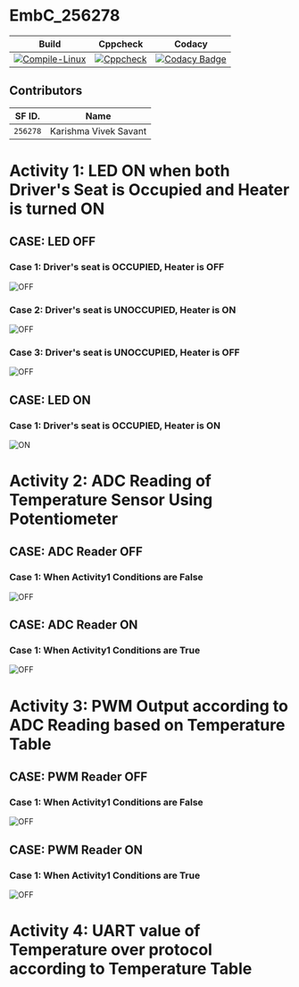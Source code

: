# EmbC_256278
|Build|Cppcheck|Codacy|
|:--:|:--:|:--:|
|[![Compile-Linux](https://github.com/KarishmaSavant/EmbC_256278/actions/workflows/Compile.yml/badge.svg)](https://github.com/KarishmaSavant/EmbC_256278/actions/workflows/Compile.yml)|[![Cppcheck](https://github.com/KarishmaSavant/EmbC_256278/actions/workflows/CodeQuality.yml/badge.svg)](https://github.com/KarishmaSavant/EmbC_256278/actions/workflows/CodeQuality.yml)|[![Codacy Badge](https://api.codacy.com/project/badge/Grade/31b88e5c0d354c8392b150ab8354ec68)](https://app.codacy.com/gh/KarishmaSavant/EmbC_256278?utm_source=github.com&utm_medium=referral&utm_content=KarishmaSavant/EmbC_256278&utm_campaign=Badge_Grade_Settings)|
## Contributors 

SF ID. |  Name   |     
-------|---------|
`256278` | Karishma Vivek Savant  |

# Activity 1: LED ON when both Driver's Seat is Occupied and Heater is turned ON
## CASE: LED OFF 
### Case 1: Driver's seat is OCCUPIED, Heater is OFF
![OFF](simulation/Capture2.png)
### Case 2: Driver's seat is UNOCCUPIED, Heater is ON
![OFF](simulation/Capture1.png)
### Case 3: Driver's seat is UNOCCUPIED, Heater is OFF
![OFF](simulation/Capture4.png)
## CASE: LED ON 
### Case 1: Driver's seat is OCCUPIED, Heater is ON
![ON](simulation/Capture3.png)

# Activity 2: ADC Reading of Temperature Sensor Using Potentiometer
## CASE: ADC Reader OFF 
### Case 1: When Activity1 Conditions are False
![OFF](simulation/Act2_1.png)
## CASE: ADC Reader ON 
### Case 1: When Activity1 Conditions are True
![OFF](simulation/Act2_2.png)

# Activity 3: PWM Output according to ADC Reading based on Temperature Table
## CASE: PWM Reader OFF 
### Case 1: When Activity1 Conditions are False
![OFF](simulation/Act3_1.png)
## CASE: PWM Reader ON 
### Case 1: When Activity1 Conditions are True
![OFF](simulation/Act3_2.png)

# Activity 4: UART value of Temperature over protocol according to Temperature Table
